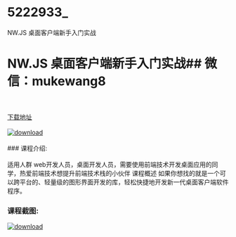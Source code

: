 # 5222933_
NW.JS 桌面客户端新手入门实战
# NW.JS 桌面客户端新手入门实战## 微信：mukewang8
<br/></br>[下载地址](http://www.36tz.cn/article/5222933 "下载地址")
<br/></br>[![download](http://36tz.cn/muke_img/2022_02_1-35-300x187.png "下载地址")](http://www.36tz.cn/article/5222933 "下载地址")
<br/></br>### 课程介绍:<br/></br>适用人群
web开发人员，桌面开发人员，需要使用前端技术开发桌面应用的同学，热爱前端技术想提升前端技术栈的小伙伴
课程概述
如果你想找的就是一个可以跨平台的、轻量级的图形界面开发的库，轻松快捷地开发新一代桌面客户端软件程序。

### 课程截图:
[![download](http://36tz.cn/muke_img/2022_02_2-63.png "下载地址")](http://www.36tz.cn/article/5222933 "下载地址")
